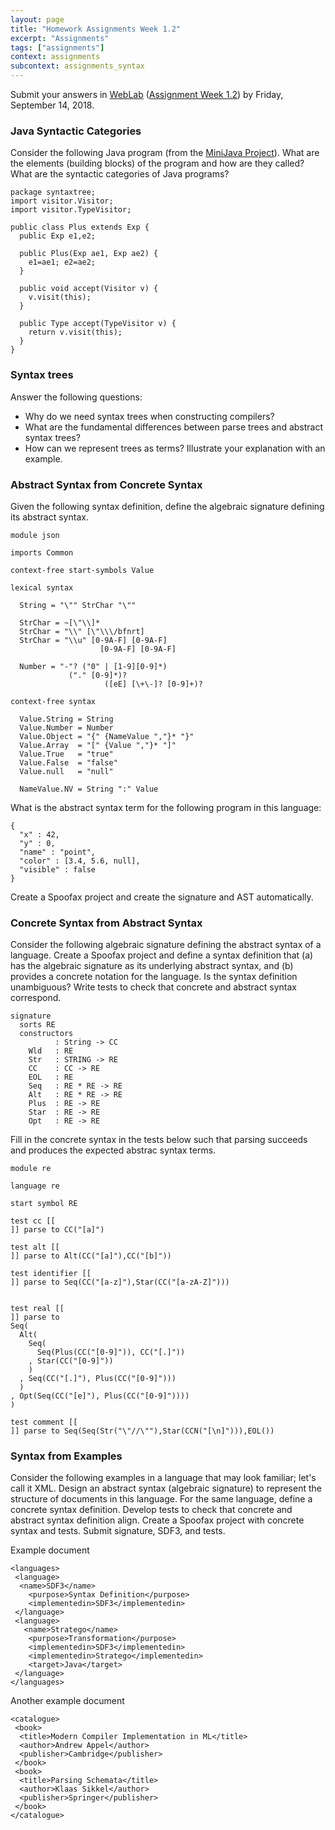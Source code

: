 ```yaml
---
layout: page
title: "Homework Assignments Week 1.2"
excerpt: "Assignments"
tags: ["assignments"]
context: assignments
subcontext: assignments_syntax
---
```


Submit your answers in [WebLab](https://weblab.tudelft.nl/cs4200/2018-2019/) ([Assignment Week 1.2](https://weblab.tudelft.nl/cs4200/2018-2019/assignment/20429/view)) by Friday, September 14, 2018.


### Java Syntactic Categories

Consider the following Java program (from the [MiniJava Project](http://www.cambridge.org/us/features/052182060X/)). What are the elements (building blocks) of the program and how are they called? What are the syntactic categories of Java programs?

```
package syntaxtree;
import visitor.Visitor;
import visitor.TypeVisitor;

public class Plus extends Exp {
  public Exp e1,e2;

  public Plus(Exp ae1, Exp ae2) {
    e1=ae1; e2=ae2;
  }

  public void accept(Visitor v) {
    v.visit(this);
  }

  public Type accept(TypeVisitor v) {
    return v.visit(this);
  }
}
```

### Syntax trees

Answer the following questions:

- Why do we need syntax trees when constructing compilers?
- What are the fundamental differences between parse trees and abstract syntax trees?
- How can we represent trees as terms? Illustrate your explanation with an example.

### Abstract Syntax from Concrete Syntax

Given the following syntax definition, define the algebraic signature defining its abstract syntax.

```
module json

imports Common

context-free start-symbols Value

lexical syntax

  String = "\"" StrChar "\""

  StrChar = ~[\"\\]*
  StrChar = "\\" [\"\\\/bfnrt]
  StrChar = "\\u" [0-9A-F] [0-9A-F]
	                [0-9A-F] [0-9A-F]

  Number = "-"? ("0" | [1-9][0-9]*)
	         ("." [0-9]*)?
					 ([eE] [\+\-]? [0-9]+)?

context-free syntax

  Value.String = String
  Value.Number = Number
  Value.Object = "{" {NameValue ","}* "}"
  Value.Array  = "[" {Value ","}* "]"
  Value.True   = "true"
  Value.False  = "false"
  Value.null   = "null"

  NameValue.NV = String ":" Value
```

What is the abstract syntax term for the following program in this language:

```
{
  "x" : 42,
  "y" : 0,
  "name" : "point",
  "color" : [3.4, 5.6, null],
  "visible" : false
}
```

Create a Spoofax project and create the signature and AST automatically.

### Concrete Syntax from Abstract Syntax

Consider the following algebraic signature defining the abstract syntax of a language. Create a Spoofax project and define a syntax definition that (a) has the algebraic signature as its underlying abstract syntax, and (b) provides a concrete notation for the language. Is the syntax definition unambiguous? Write tests to check that concrete and abstract syntax correspond.

```
signature
  sorts RE
  constructors
          : String -> CC
    Wld   : RE
    Str   : STRING -> RE
    CC    : CC -> RE
    EOL   : RE
    Seq   : RE * RE -> RE
    Alt   : RE * RE -> RE
    Plus  : RE -> RE
    Star  : RE -> RE
    Opt   : RE -> RE
```

Fill in the concrete syntax in the tests below such that parsing succeeds and produces the expected abstrac syntax terms.

```
module re

language re

start symbol RE

test cc [[
]] parse to CC("[a]")

test alt [[
]] parse to Alt(CC("[a]"),CC("[b]"))

test identifier [[
]] parse to Seq(CC("[a-z]"),Star(CC("[a-zA-Z]")))


test real [[
]] parse to
Seq(
  Alt(
    Seq(
      Seq(Plus(CC("[0-9]")), CC("[.]"))
    , Star(CC("[0-9]"))
    )
  , Seq(CC("[.]"), Plus(CC("[0-9]")))
  )
, Opt(Seq(CC("[e]"), Plus(CC("[0-9]"))))
)

test comment [[
]] parse to Seq(Seq(Str("\"//\""),Star(CCN("[\n]"))),EOL())
```


### Syntax from Examples

Consider the following examples in a language that may look familiar; let's call it XML. Design an abstract syntax (algebraic signature) to represent the structure of documents in this language. For the same language, define a concrete syntax definition. Develop tests to check that concrete and abstract syntax definition align. Create a Spoofax project with concrete syntax and tests. Submit signature, SDF3, and tests.

Example document
```
<languages>
 <language>
  <name>SDF3</name>
    <purpose>Syntax Definition</purpose>
    <implementedin>SDF3</implementedin>
 </language>
 <language>
   <name>Stratego</name>
    <purpose>Transformation</purpose>
    <implementedin>SDF3</implementedin>
    <implementedin>Stratego</implementedin>
    <target>Java</target>
 </language>	 
</languages>
```

Another example document
```
<catalogue>
 <book>
  <title>Modern Compiler Implementation in ML</title>
  <author>Andrew Appel</author>
  <publisher>Cambridge</publisher>
 </book>
 <book>
  <title>Parsing Schemata</title>
  <author>Klaas Sikkel</author>
  <publisher>Springer</publisher>
 </book>
</catalogue>
```


<!--
### Syntax from Term

Consider the following term, providing the abstract syntax representation of a program in some language. Based on the term reconstruct, the abstract syntax (algebraic signature) of the language. Next create a concrete syntax definition from the abstract syntax.

```

```
-->
